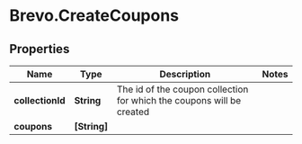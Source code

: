 # Brevo.CreateCoupons

## Properties
Name | Type | Description | Notes
------------ | ------------- | ------------- | -------------
**collectionId** | **String** | The id of the coupon collection for which the coupons will be created | 
**coupons** | **[String]** |  | 


